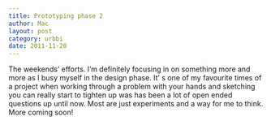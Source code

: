 ```yaml
---
title: Prototyping phase 2
author: Mac
layout: post
category: urbbi
date: 2011-11-20
---
```


The weekends&#8217; efforts. I&#8217;m definitely focusing in on something more and more as I busy myself in the design phase. It&#8217; s one of my favourite times of a project when working through a problem with your hands and sketching you can really start to tighten up was has been a lot of open ended questions up until now. Most are just experiments and a way for me to think. More coming soon!
